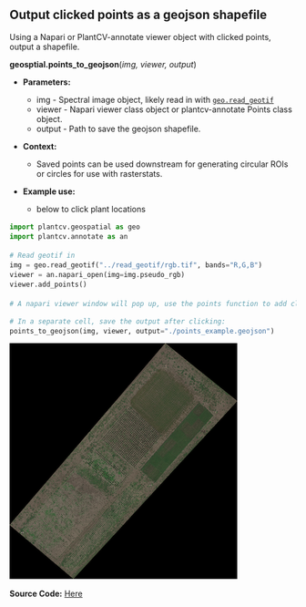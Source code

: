 ## Output clicked points as a geojson shapefile

Using a Napari or PlantCV-annotate viewer object with clicked points, output a shapefile.  

**geosptial.points_to_geojson**(*img, viewer, output*)

- **Parameters:**
    - img - Spectral image object, likely read in with [`geo.read_geotif`](read_geotif.md)
    - viewer - Napari viewer class object or plantcv-annotate Points class object.
    - output - Path to save the geojson shapefile.

- **Context:**
    - Saved points can be used downstream for generating circular ROIs or circles for use with rasterstats. 
- **Example use:**
    - below to click plant locations


```python
import plantcv.geospatial as geo
import plantcv.annotate as an

# Read geotif in
img = geo.read_geotif("../read_geotif/rgb.tif", bands="R,G,B")
viewer = an.napari_open(img=img.pseudo_rgb)
viewer.add_points()

# A napari viewer window will pop up, use the points function to add clicks
```
```python
# In a separate cell, save the output after clicking:
points_to_geojson(img, viewer, output="./points_example.geojson")
```

![Screenshot](documentation_images/multispec_pseudo_rgb.png)

**Source Code:** [Here](https://github.com/danforthcenter/plantcv-geospatial/blob/main/plantcv/geospatial/points_to_geojson.py)